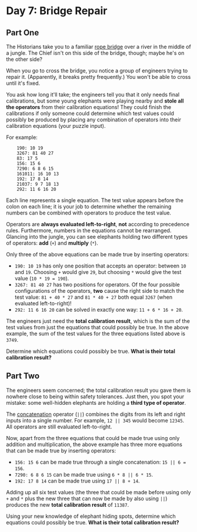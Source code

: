# Day 7: Bridge Repair

## Part One

The Historians take you to a familiar
[rope bridge](../../advent-2022/day-09) over a
river in the middle of a jungle. The Chief isn't on this side of the
bridge, though; maybe he's on the other side?

When you go to cross the bridge, you notice a group of engineers trying
to repair it. (Apparently, it breaks pretty frequently.) You won't be
able to cross until it's fixed.

You ask how long it'll take; the engineers tell you that it only needs
final calibrations, but some young elephants were playing nearby and
**stole all the operators** from their calibration equations! They could
finish the calibrations if only someone could determine which test
values could possibly be produced by placing any combination of
operators into their calibration equations (your puzzle input).

For example:

```
    190: 10 19
    3267: 81 40 27
    83: 17 5
    156: 15 6
    7290: 6 8 6 15
    161011: 16 10 13
    192: 17 8 14
    21037: 9 7 18 13
    292: 11 6 16 20
```

Each line represents a single equation. The test value appears before
the colon on each line; it is your job to determine whether the
remaining numbers can be combined with operators to produce the test
value.

Operators are **always evaluated left-to-right**, **not** according to
precedence rules. Furthermore, numbers in the equations cannot be
rearranged. Glancing into the jungle, you can see elephants holding two
different types of operators: **add** (`+`) and **multiply** (`*`).

Only three of the above equations can be made true by inserting
operators:

-   `190: 10 19` has only one position that accepts an operator: between
    `10` and `19`. Choosing `+` would give `29`, but choosing `*` would
    give the test value (`10 * 19 = 190`).
-   `3267: 81 40 27` has two positions for operators. Of the four
    possible configurations of the operators, **two** cause the right side
    to match the test value: `81 + 40 * 27` and `81 * 40 + 27` both
    equal `3267` (when evaluated left-to-right)!
-   `292: 11 6 16 20` can be solved in exactly one way:
    `11 + 6 * 16 + 20`.

The engineers just need the **total calibration result**, which is the sum
of the test values from just the equations that could possibly be true.
In the above example, the sum of the test values for the three equations
listed above is `3749`.

Determine which equations could possibly be true. **What is their total
calibration result?**

## Part Two

The engineers seem concerned; the total calibration result you gave them
is nowhere close to being within safety tolerances. Just then, you spot
your mistake: some well-hidden elephants are holding a **third type of
operator**.

The [concatenation](https://en.wikipedia.org/wiki/Concatenation)
operator (`||`) combines the digits from its left and right inputs into
a single number. For example, `12 || 345` would become `12345`. All
operators are still evaluated left-to-right.

Now, apart from the three equations that could be made true using only
addition and multiplication, the above example has three more equations
that can be made true by inserting operators:

-   `156: 15 6` can be made true through a single concatenation:
    `15 || 6 = 156`.
-   `7290: 6 8 6 15` can be made true using `6 * 8 || 6 * 15`.
-   `192: 17 8 14` can be made true using `17 || 8 + 14`.

Adding up all six test values (the three that could be made before using
only `+` and `*` plus the new three that can now be made by also using
`||`) produces the new **total calibration result** of `11387`.

Using your new knowledge of elephant hiding spots, determine which
equations could possibly be true. **What is their total calibration
result?**
